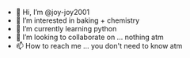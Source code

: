 - 👋 Hi, I’m @joy-joy2001
- 👀 I’m interested in baking + chemistry
- 🌱 I’m currently learning python
- 💞️ I’m looking to collaborate on ... nothing atm 
- 📫 How to reach me ... you don't need to know atm 

<!---
joy-joy2001/joy-joy2001 is a ✨ special ✨ repository because its `README.md` (this file) appears on your GitHub profile.
You can click the Preview link to take a look at your changes.
--->
